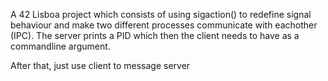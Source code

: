 A 42 Lisboa project which consists of using sigaction() to redefine signal behaviour and make two different processes communicate with eachother (IPC).
The server prints a PID which then the client needs to have as a commandline argument.

After that, just use client to message server
